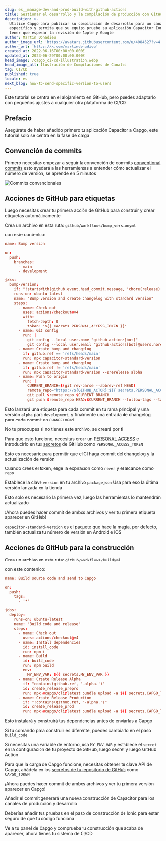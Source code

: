 ```yaml
---
slug: es__manage-dev-and-prod-build-with-github-actions
title: Gestionar el desarrollo y la compilación de producción con GitHub Actions
description: >-
  Utilice Capgo para publicar su compilación de desarrollo para un canal
  específico y permita que su equipo pruebe su aplicación Capacitor Ionic sin
  tener que esperar la revisión de Apple y Google
author: Martin Donadieu
author_image_url: 'https://avatars.githubusercontent.com/u/4084527?v=4'
author_url: 'https://x.com/martindonadieu'
created_at: 2022-06-16T00:00:00.000Z
updated_at: 2023-06-29T00:00:00.000Z
head_image: /capgo_ci-cd-illustration.webp
head_image_alt: Ilustración de Compilaciones de Canales
tag: CI/CD
published: true
locale: es
next_blog: how-to-send-specific-version-to-users
---
```


Este tutorial se centra en el alojamiento en GitHub, pero puedes adaptarlo con pequeños ajustes a cualquier otra plataforma de CI/CD

## Prefacio

Asegúrate de haber añadido primero tu aplicación Capacitor a Capgo, este tutorial solo se centra en la fase de carga

## Convención de commits

Primero necesitas empezar a seguir la convención de commits [conventional commits](https://wwwconventionalcommitsorg/en/v100/) esto ayudará a las herramientas a entender cómo actualizar el número de versión, se aprende en 5 minutos

![Commits convencionales](/conventional_commitswebp)

## Acciones de GitHub para etiquetas

Luego necesitas crear tu primera acción de GitHub para construir y crear etiquetas automáticamente

Crea un archivo en esta ruta: `github/workflows/bump_versionyml`

con este contenido:

```toml
name: Bump version

on:
  push:
    branches:
      - main
      - development

jobs:
  bump-version:
    if: "!startsWith(github.event.head_commit.message, 'chore(release):')"
    runs-on: ubuntu-latest
    name: "Bump version and create changelog with standard version"
    steps:
      - name: Check out
        uses: actions/checkout@v4
        with:
          fetch-depth: 0
          token: '${{ secrets.PERSONAL_ACCESS_TOKEN }}'
      - name: Git config
        run: |
          git config --local user.name "github-actions[bot]"
          git config --local user.email "github-actions[bot]@users.noreply.github.com"
      - name: Create bump and changelog
        if: github.ref == 'refs/heads/main'
        run: npx capacitor-standard-version
      - name: Create bump and changelog
        if: github.ref != 'refs/heads/main'
        run: npx capacitor-standard-version --prerelease alpha
      - name: Push to origin
        run: |
          CURRENT_BRANCH=$(git rev-parse --abbrev-ref HEAD)
          remote_repo="https://${GITHUB_ACTOR}:${{ secrets.PERSONAL_ACCESS_TOKEN }}@github.com/${GITHUB_REPOSITORY}.git"
          git pull $remote_repo $CURRENT_BRANCH
          git push $remote_repo HEAD:$CURRENT_BRANCH --follow-tags --tags

```

Esto lanzará una etiqueta para cada commit en tu rama principal y una versión `alpha` para `development`, y finalmente una entrada de changelog para cada commit en `CHANGELOGmd`

No te preocupes si no tienes este archivo, se creará por ti

Para que esto funcione, necesitas crear un [PERSONAL ACCESS](https://docsgithubcom/en/authentication/keeping-your-account-and-data-secure/creating-a-personal-access-token/) e introducirlo en tus [secretos](https://docsgithubcom/en/actions/security-guides/encrypted-secrets "Secretos de GitHub") de GitHub como `PERSONAL_ACCESS_TOKEN`

Esto es necesario para permitir que el CI haga commit del changelog y la actualización de versión

Cuando crees el token, elige la expiración como `never` y el alcance como `repo`

Establece la clave `version` en tu archivo `packagejson` Usa para eso la última versión lanzada en la tienda

Esto solo es necesario la primera vez, luego las herramientas lo mantendrán actualizado

¡Ahora puedes hacer commit de ambos archivos y ver tu primera etiqueta aparecer en GitHub!

`capacitor-standard-version` es el paquete que hace la magia, por defecto, también actualiza tu número de versión en Android e iOS

## Acciones de GitHub para la construcción

Crea un archivo en esta ruta: `github/workflows/buildyml`

con este contenido:

```toml
name: Build source code and send to Capgo

on:
  push:
    tags:
      - '*'
      
jobs:
  deploy:
    runs-on: ubuntu-latest
    name: "Build code and release"
    steps:
      - name: Check out
        uses: actions/checkout@v4
      - name: Install dependencies
        id: install_code
        run: npm i
      - name: Build
        id: build_code
        run: npm build
        env:
          MY_ENV_VAR: ${{ secrets.MY_ENV_VAR }}
      - name: Create Release Alpha
        if: "contains(github.ref, '-alpha.')"
        id: create_release_prepro
        run: npx @capgo/cli@latest bundle upload -a ${{ secrets.CAPGO_TOKEN }} -c development
      - name: Create Release Production
        if: "!contains(github.ref, '-alpha.')"
        id: create_release_prod
        run: npx @capgo/cli@latest bundle upload -a ${{ secrets.CAPGO_TOKEN }} -c production
```

Esto instalará y construirá tus dependencias antes de enviarlas a Capgo

Si tu comando para construir es diferente, puedes cambiarlo en el paso `build_code`

Si necesitas una variable de entorno, usa `MY_ENV_VAR` y establece el `secret` en la configuración de tu proyecto de GitHub, luego secret y luego GitHub Action

Para que la carga de Capgo funcione, necesitas obtener tu clave API de Capgo, añádela en los [secretos de tu repositorio de GitHub](https://docsgithubcom/en/actions/security-guides/encrypted-secrets/) como `CAPGO_TOKEN`

¡Ahora puedes hacer commit de ambos archivos y ver tu primera versión aparecer en Capgo!

Añadir el commit generará una nueva construcción de Capacitor para los canales de producción y desarrollo

Deberías añadir tus pruebas en el paso de construcción de Ionic para estar seguro de que tu código funciona

Ve a tu panel de Capgo y comprueba tu construcción que acaba de aparecer, ahora tienes tu sistema de CI/CD